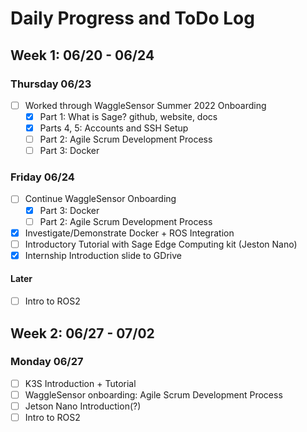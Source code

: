 # Daily Progress and ToDo Log

## Week 1: 06/20 - 06/24

### Thursday 06/23

- [ ] Worked through WaggleSensor Summer 2022 Onboarding
    - [x] Part 1: What is Sage? github, website, docs
    - [x] Parts 4, 5: Accounts and SSH Setup
    - [ ] Part 2: Agile Scrum Development Process
    - [ ] Part 3: Docker

### Friday 06/24

- [ ] Continue WaggleSensor Onboarding
    - [x] Part 3: Docker
    - [ ] Part 2: Agile Scrum Development Process
- [x] Investigate/Demonstrate Docker + ROS Integration
- [ ] Introductory Tutorial with Sage Edge Computing kit (Jeston Nano)
- [x] Internship Introduction slide to GDrive

#### Later

 - [ ] Intro to ROS2

## Week 2: 06/27 - 07/02

### Monday 06/27

 - [ ] K3S Introduction + Tutorial
 - [ ] WaggleSensor onboarding: Agile Scrum Development Process
 - [ ] Jetson Nano Introduction(?)
 - [ ] Intro to ROS2